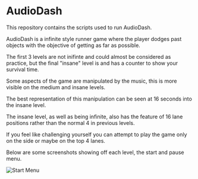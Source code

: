 # AudioDash
This repository contains the scripts used to run AudioDash.

AudioDash is a infinite style runner game where the player dodges past objects
with the objective of getting as far as possible.

The first 3 levels are not inifinte and could almost be considered as practice,
but the final "insane" level is and has a counter to show your survival time.

Some aspects of the game are manipulated by the music, this is more visible on 
the medium and insane levels.

The best representation of this manipulation can be seen at 16 seconds into
the insane level.

The insane level, as well as being infinite, also has the feature of 16 lane
positions rather than the normal 4 in previous levels.

If you feel like challenging yourself you can attempt to play the game only
on the side or maybe on the top 4 lanes.

Below are some screenshots showing off each level, the start and pause menu.

![Start Menu](https://drive.google.com/file/d/0Bxx3jzPHi_EKZ1lmc2o3WUNlODA/view?usp=sharing)


